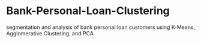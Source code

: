 # Bank-Personal-Loan-Clustering
segmentation and analysis of bank personal loan customers using K-Means, Agglomerative Clustering, and PCA
